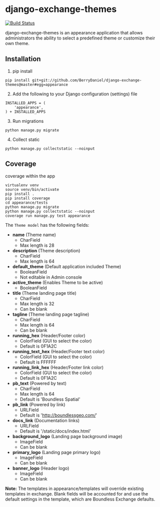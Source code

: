 # django-exchange-themes

[![Build Status](https://travis-ci.org/boundlessgeo/django-exchange-themes.svg?branch=master)](https://travis-ci.org/boundlessgeo/django-exchange-themes)

django-exchange-themes is an appearance application that allows administrators
the ability to select a predefined theme or customize their own theme.

## Installation
1. pip install
```
pip install git+git://github.com/BerryDaniel/django-exchange-themes@master#egg=appearance
```
2. Add the following to your Django configuration (settings) file
```
INSTALLED_APPS = (
    'appearance',
) + INSTALLED_APPS
```
3. Run migrations
```
python manage.py migrate
```
4. Collect static
```
python manage.py collectstatic --noinput
```

## Coverage

coverage within the app
```
virtualenv venv
source venv/bin/activate
pip install .
pip install coverage
cd appearance/tests
python manage.py migrate
python manage.py collectstatic --noinput
coverage run manage.py test appearance
```

The `Theme model` has the following fields:

+ __name__ (Theme name)
  + CharField
  + Max length is 28
+ __description__ (Theme description)
  + CharField
  + Max length is 64
+ __default_theme__ (Default application included Theme)
  + BooleanField
  + Not editable in Admin console
+ __active_theme__ (Enables Theme to be active)
  + BooleanField
+ __title__ (Theme landing page title)
  + CharField
  + Max length is 32
  + Can be blank
+ __tagline__ (Theme landing page tagline)
  + CharField
  + Max length is 64
  + Can be blank
+ __running_hex__ (Header/Footer color)
  + ColorField (GUI to select the color)
  + Default is 0F1A2C
+ __running_text_hex__ (Header/Footer text color)
  + ColorField (GUI to select the color)
  + Default is FFFFFF
+ __running_link_hex__ (Header/Footer link color)
  + ColorField (GUI to select the color)
  + Default is 0F1A2C
+ __pb_text__ (Powered by text)
  + CharField
  + Max length is 64
  + Default is 'Boundless Spatial'
+ __pb_link__ (Powered by link)
  + URLField
  + Default is 'http://boundlessgeo.com/'
+ __docs_link__ (Documentation links)
  + URLField
  + Default is '/static/docs/index.html'
+ __background_logo__ (Landing page background image)
  + ImageField
  + Can be blank
+ __primary_logo__ (Landing page primary logo)
  + ImageField
  + Can be blank
+ __banner_logo__ (Header logo)
  + ImageField
  + Can be blank

__Note:__ The templates in appearance/templates will override existing templates in
exchange. Blank fields will be accounted for and use the default settings in the template, which are Boundless Exchange defaults.
